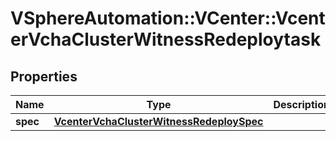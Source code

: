 # VSphereAutomation::VCenter::VcenterVchaClusterWitnessRedeploytask

## Properties
Name | Type | Description | Notes
------------ | ------------- | ------------- | -------------
**spec** | [**VcenterVchaClusterWitnessRedeploySpec**](VcenterVchaClusterWitnessRedeploySpec.md) |  | 


